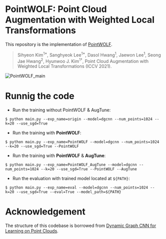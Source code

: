 # PointWOLF: Point Cloud Augmentation with Weighted Local Transformations

This repository is the implementation of [PointWOLF]().

> Sihyeon Kim<sup>1*</sup>, Sanghyeok Lee<sup>1*</sup>, Dasol Hwang<sup>1</sup>, Jaewon Lee<sup>1</sup>, Seong Jae Hwang<sup>2</sup>, Hyunwoo J. Kim<sup>1†</sup>, Point Cloud Augmentation with Weighted Local Transformations (ICCV 2021).

![PointWOLF_main](https://user-images.githubusercontent.com/49049753/129553285-d7ea163b-c5a1-4b6c-ba98-077616d2b953.png)

# Runnig the code
- Run the training without PointWOLF & AugTune:  
```
$ python main.py --exp_name=origin --model=dgcnn --num_points=1024 --k=20 --use_sgd=True
```

- Run the training with **PointWOLF**:  
```
$ python main.py --exp_name=PointWOLF --model=dgcnn --num_points=1024 --k=20 --use_sgd=True --PointWOLF
```

- Run the training with **PointWOLF** & **AugTune**:  
```
$ python main.py --exp_name=PointWOLF_AugTune --model=dgcnn --num_points=1024 --k=20 --use_sgd=True --PointWOLF --AugTune
```

- Run the evaluation with trained model located at `${PATH}`:  
```
$ python main.py --exp_name=eval --model=dgcnn --num_points=1024 --k=20 --use_sgd=True --eval=True --model_path=${PATH}
```


# Acknowledgement
The structure of this codebase is borrowed from [Dynamic Graph CNN for Learning on Point Clouds](https://github.com/WangYueFt/dgcnn).
